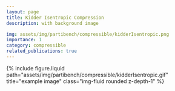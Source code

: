 ```yaml
---
layout: page
title: Kidder Isentropic Compression
description: with background image

img: assets/img/partibench/compressible/kidderIsentropic.png
importance: 1
category: compressible
related_publications: true
---
```



{% include figure.liquid path="assets/img/partibench/compressible/kidderIsentropic.gif" title="example image" class="img-fluid rounded z-depth-1" %}